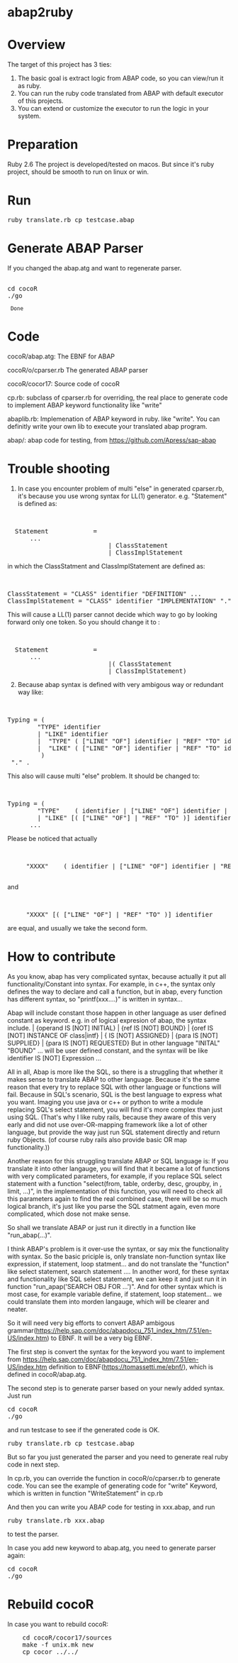 # abap2ruby

Overview
===
The target of this project has 3 ties:
1. The basic goal is extract logic from ABAP code, so you can view/run it as ruby.
2. You can run the ruby code translated from ABAP with default executor of this projects.
3. You can extend or customize the executor to run the logic in your system.


Preparation
===
Ruby 2.6
The project is developed/tested on macos. But since it's ruby project, should be smooth to run on linux or win.


Run
===
<pre>
ruby translate.rb cp_testcase.abap
</pre>

Generate ABAP Parser
===
If you changed the abap.atg and want to regenerate parser.

<pre> 
cd cocoR
./go
</pre>

     Done

Code
===

cocoR/abap.atg:    The EBNF for ABAP

cocoR/o/cparser.rb The generated ABAP parser

cocoR/cocor17:     Source code of cocoR

cp.rb:      subclass of cparser.rb for overriding, the real place to generate code to implement ABAP keyword functionality like "write"

abaplib.rb:   Implemenation of ABAP keyword in ruby. like "write". You can definitly write your own lib to execute your translated abap program.

abap/:  abap code for testing, from https://github.com/Apress/sap-abap 

Trouble shooting
===
1. In case you encounter problem of multi "else" in generated cparser.rb, it's because you use wrong syntax for LL(1) generator.
e.g.
"Statement" is defined as:
<pre> 

  Statement            = 
      ...
                           | ClassStatement
                           | ClassImplStatement
</pre> 

in which the ClassStatment and ClassImplStatement are defined as:
<pre> 

ClassStatement = "CLASS" identifier "DEFINITION" ...
ClassImplStatement = "CLASS" identifier "IMPLEMENTATION" "." ...
</pre> 

This will cause a LL(1) parser cannot decide which way to go by looking forward only one token.
So you should change it to :
<pre> 

  Statement            = 
      ...
                           |( ClassStatement
                           | ClassImplStatement)
</pre> 


2. Because abap syntax is defined with very ambigous way or redundant way like:
<pre> 

Typing = (
        "TYPE" identifier  
        | "LIKE" identifier 
        |  "TYPE" ( ["LINE" "OF"] identifier | "REF" "TO" identifier ) 
        |  "LIKE" ( ["LINE" "OF"] identifier | "REF" "TO" identifier) 
         )
 "." .
</pre> 
         
This also will cause multi "else" problem. It should be changed to:
<pre> 

Typing = (
        "TYPE"    ( identifier | ["LINE" "OF"] identifier | "REF" "TO" identifier ) 
        | "LIKE" [( ["LINE" "OF"] | "REF" "TO" )] identifier 
      ...
</pre> 
    
Please be noticed that actually
  <pre> 
  
     "XXXX"    ( identifier | ["LINE" "OF"] identifier | "REF" "TO" identifier )
 </pre> 
 
 and 
 <pre> 
 
     "XXXX" [( ["LINE" "OF"] | "REF" "TO" )] identifier 
</pre> 

are equal, and usually we take the second form.


How to contribute
===
As you know, abap has very complicated syntax, because actually it put all functionality/Constant into syntax. For example, in c++, the syntax only defines the way to declare and call a function, but in abap, every function has different syntax, so "printf(xxx....)" is written in syntax...

Abap will include constant those happen in other language as user defined constant as keyword.
e.g.
in of logical expresion of abap, the syntax include.
    | {operand IS [NOT] INITIAL} 
    | {ref     IS [NOT] BOUND} 
    | {oref    IS [NOT] INSTANCE OF class|intf} 
    | {<fs>    IS [NOT] ASSIGNED} 
    | {para    IS [NOT] SUPPLIED} 
    | {para    IS [NOT] REQUESTED}
But in other language "INITAL" "BOUND" ... will be user defined constant, and the syntax will be like
    identifier IS [NOT] Expression
    ...

All in all, Abap is more like the SQL, so there is a struggling that whether it makes sense to translate ABAP to other language.
Because it's the same reason that every try to replace SQL with other language or functions will fail. Because in SQL's scenario, SQL is the best language to express what you want.
Imaging you use java or c++ or python to write a module replacing SQL's select statement, you will find it's more complex than just using SQL.
(That's why I like ruby rails, because they aware of this very early and did not use over-OR-mapping framework like a lot of other language, but provide the way just run SQL statement directly and return ruby Objects. (of course ruby rails also provide basic OR map functionality.))

Another reason for this struggling translate ABAP or SQL language is: 
If you translate it into other langauge, you will find that it became a lot of functions with very complicated parameters, for example, if you replace SQL select statement with a function "select(from, table, orderby, desc, groupby, in , limit, ...)", in the implementation of this function, you will need to check all this parameters again to find the real combined case, there will be so much logical branch, it's just like you parse the SQL statment again, even more complicated, which dose not make sense.

So shall we translate ABAP or just run it directly in a function like "run_abap(...)".

I think ABAP's problem is it over-use the syntax, or say mix the functionality with syntax. So the basic priciple is, only translate non-function syntax like expression, if statement, loop statment... and do not translate the "function" like select statement, search statement .... In another word, for these syntax and functionality like SQL select statement, we can keep it and just run it in function "run_apap('SEARCH OBJ FOR ...')". And for other syntax which is most case, for example variable define, if statement, loop statement... we could translate them into morden langauge, which will be clearer and neater.

So it will need very big efforts to convert ABAP ambigous grammar(https://help.sap.com/doc/abapdocu_751_index_htm/7.51/en-US/index.htm) to EBNF. It will be a very big EBNF.

The first step is convert the syntax for the keyword you want to implement from https://help.sap.com/doc/abapdocu_751_index_htm/7.51/en-US/index.htm definition to EBNF(https://tomassetti.me/ebnf/), which is defined in cocoR/abap.atg.

The second step is to generate parser based on your newly added syntax. Just run 
<pre>
cd cocoR
./go
</pre>
and run testcase to see if the generated code is OK.


<pre>
ruby translate.rb cp_testcase.abap
</pre>

But so far you just generated the parser and you need to generate real ruby code in next step.

In cp.rb, you can override the function in cocoR/o/cparser.rb to generate code. You can see the example of generating code for "write" Keyword, which is written in function "WriteStatement" in cp.rb

And then you can write you ABAP code for testing in xxx.abap, and run

<pre>
ruby translate.rb xxx.abap
</pre>

to test the parser.

In case you add new keyword to abap.atg, you need to generate parser again:
<pre>
cd cocoR
./go
</pre>

    
Rebuild cocoR
===
In case you want to rebuild cocoR:
<pre>
    cd cocoR/cocor17/sources
    make -f unix.mk new
    cp cocor ../../
</pre>
